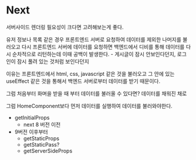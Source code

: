 # Next
서버사이드 렌더링 필요성이 크다면 고려해보는게 좋다.

유저 정보나 목록 같은 경우 
프론트엔드 서버로 요청하여 데이터를 제외한 나머지를 불러오고
다시 프론트엔드 서버에 데이터를 요청하면 백엔드에서 디비를 통해 데이터를 다시 순차적으로 리턴하는데
이때 공백이 발생한다. - 게시글이 잠시 안보인다던지, 로그인이 잠시 풀려 있는 것처럼 보인다던지

이유는 프론트엔드에서 html, css, javascript 같은 것을 불러오고
그 안에 있는 useEffect 같은 것을 통해서 백엔드 서버로부터 데이터를 받기 때문이다.

그럼 처음부터 화며을 받을 때 부터 데이터를 불러올 수 있다면? 데이터를 채워진 채로

그럼 HomeComponent보다 먼저 데이터를 실행하여 데이터를 불러와야한다.

- getInitialProps
  - next 8 버전 이전
- 9버전 이후부터
  - getStaticProps
  - getStaticPass?
  - getServerSideProps
